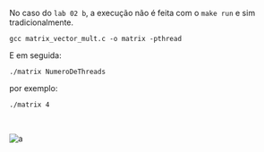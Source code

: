 No caso do `lab 02 b`, a execução não é feita com o `make run` e sim tradicionalmente.

`gcc matrix_vector_mult.c -o matrix -pthread`

E em seguida:

`./matrix NumeroDeThreads`

por exemplo:

`./matrix 4`

<br>

![a](https://github.com/arthurdepina/computacao-paralela/assets/84559827/068a36bc-7e9b-487e-b16f-c5afee8bcc8a)
